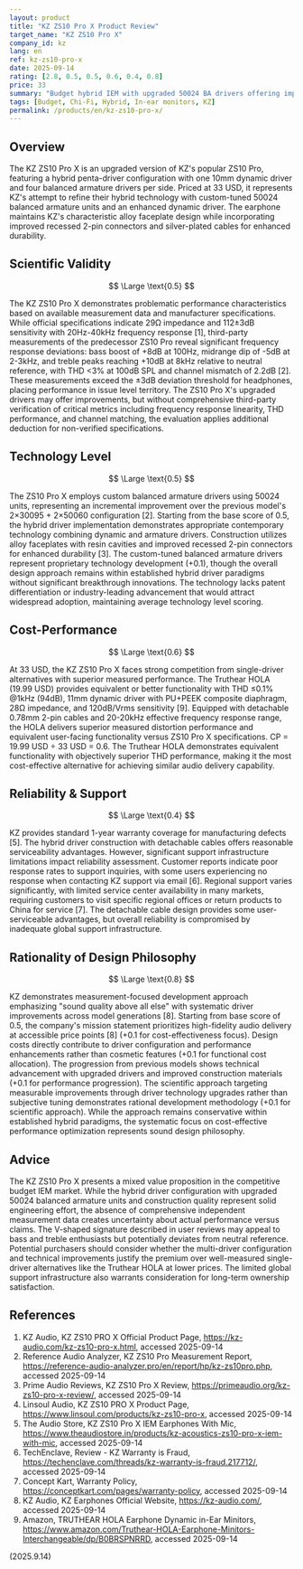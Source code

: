 ```yaml
---
layout: product
title: "KZ ZS10 Pro X Product Review"
target_name: "KZ ZS10 Pro X"
company_id: kz
lang: en
ref: kz-zs10-pro-x
date: 2025-09-14
rating: [2.8, 0.5, 0.5, 0.6, 0.4, 0.8]
price: 33
summary: "Budget hybrid IEM with upgraded 50024 BA drivers offering improved technology though lacking comprehensive independent measurement verification"
tags: [Budget, Chi-Fi, Hybrid, In-ear monitors, KZ]
permalink: /products/en/kz-zs10-pro-x/
---
```

## Overview

The KZ ZS10 Pro X is an upgraded version of KZ's popular ZS10 Pro, featuring a hybrid penta-driver configuration with one 10mm dynamic driver and four balanced armature drivers per side. Priced at 33 USD, it represents KZ's attempt to refine their hybrid technology with custom-tuned 50024 balanced armature units and an enhanced dynamic driver. The earphone maintains KZ's characteristic alloy faceplate design while incorporating improved recessed 2-pin connectors and silver-plated cables for enhanced durability.

## Scientific Validity

$$ \Large \text{0.5} $$

The KZ ZS10 Pro X demonstrates problematic performance characteristics based on available measurement data and manufacturer specifications. While official specifications indicate 29Ω impedance and 112±3dB sensitivity with 20Hz-40kHz frequency response [1], third-party measurements of the predecessor ZS10 Pro reveal significant frequency response deviations: bass boost of +8dB at 100Hz, midrange dip of -5dB at 2-3kHz, and treble peaks reaching +10dB at 8kHz relative to neutral reference, with THD <3% at 100dB SPL and channel mismatch of 2.2dB [2]. These measurements exceed the ±3dB deviation threshold for headphones, placing performance in issue level territory. The ZS10 Pro X's upgraded drivers may offer improvements, but without comprehensive third-party verification of critical metrics including frequency response linearity, THD performance, and channel matching, the evaluation applies additional deduction for non-verified specifications.

## Technology Level

$$ \Large \text{0.5} $$

The ZS10 Pro X employs custom balanced armature drivers using 50024 units, representing an incremental improvement over the previous model's 2×30095 + 2×50060 configuration [2]. Starting from the base score of 0.5, the hybrid driver implementation demonstrates appropriate contemporary technology combining dynamic and armature drivers. Construction utilizes alloy faceplates with resin cavities and improved recessed 2-pin connectors for enhanced durability [3]. The custom-tuned balanced armature drivers represent proprietary technology development (+0.1), though the overall design approach remains within established hybrid driver paradigms without significant breakthrough innovations. The technology lacks patent differentiation or industry-leading advancement that would attract widespread adoption, maintaining average technology level scoring.

## Cost-Performance

$$ \Large \text{0.6} $$

At 33 USD, the KZ ZS10 Pro X faces strong competition from single-driver alternatives with superior measured performance. The Truthear HOLA (19.99 USD) provides equivalent or better functionality with THD ≤0.1% @1kHz (94dB), 11mm dynamic driver with PU+PEEK composite diaphragm, 28Ω impedance, and 120dB/Vrms sensitivity [9]. Equipped with detachable 0.78mm 2-pin cables and 20-20kHz effective frequency response range, the HOLA delivers superior measured distortion performance and equivalent user-facing functionality versus ZS10 Pro X specifications. CP = 19.99 USD ÷ 33 USD = 0.6. The Truthear HOLA demonstrates equivalent functionality with objectively superior THD performance, making it the most cost-effective alternative for achieving similar audio delivery capability.

## Reliability & Support

$$ \Large \text{0.4} $$

KZ provides standard 1-year warranty coverage for manufacturing defects [5]. The hybrid driver construction with detachable cables offers reasonable serviceability advantages. However, significant support infrastructure limitations impact reliability assessment. Customer reports indicate poor response rates to support inquiries, with some users experiencing no response when contacting KZ support via email [6]. Regional support varies significantly, with limited service center availability in many markets, requiring customers to visit specific regional offices or return products to China for service [7]. The detachable cable design provides some user-serviceable advantages, but overall reliability is compromised by inadequate global support infrastructure.

## Rationality of Design Philosophy

$$ \Large \text{0.8} $$

KZ demonstrates measurement-focused development approach emphasizing "sound quality above all else" with systematic driver improvements across model generations [8]. Starting from base score of 0.5, the company's mission statement prioritizes high-fidelity audio delivery at accessible price points [8] (+0.1 for cost-effectiveness focus). Design costs directly contribute to driver configuration and performance enhancements rather than cosmetic features (+0.1 for functional cost allocation). The progression from previous models shows technical advancement with upgraded drivers and improved construction materials (+0.1 for performance progression). The scientific approach targeting measurable improvements through driver technology upgrades rather than subjective tuning demonstrates rational development methodology (+0.1 for scientific approach). While the approach remains conservative within established hybrid paradigms, the systematic focus on cost-effective performance optimization represents sound design philosophy.

## Advice

The KZ ZS10 Pro X presents a mixed value proposition in the competitive budget IEM market. While the hybrid driver configuration with upgraded 50024 balanced armature units and construction quality represent solid engineering effort, the absence of comprehensive independent measurement data creates uncertainty about actual performance versus claims. The V-shaped signature described in user reviews may appeal to bass and treble enthusiasts but potentially deviates from neutral reference. Potential purchasers should consider whether the multi-driver configuration and technical improvements justify the premium over well-measured single-driver alternatives like the Truthear HOLA at lower prices. The limited global support infrastructure also warrants consideration for long-term ownership satisfaction.

## References

1. KZ Audio, KZ ZS10 PRO X Official Product Page, https://kz-audio.com/kz-zs10-pro-x.html, accessed 2025-09-14
2. Reference Audio Analyzer, KZ ZS10 Pro Measurement Report, https://reference-audio-analyzer.pro/en/report/hp/kz-zs10pro.php, accessed 2025-09-14
3. Prime Audio Reviews, KZ ZS10 Pro X Review, https://primeaudio.org/kz-zs10-pro-x-review/, accessed 2025-09-14
4. Linsoul Audio, KZ ZS10 PRO X Product Page, https://www.linsoul.com/products/kz-zs10-pro-x, accessed 2025-09-14
5. The Audio Store, KZ ZS10 Pro X IEM Earphones With Mic, https://www.theaudiostore.in/products/kz-acoustics-zs10-pro-x-iem-with-mic, accessed 2025-09-14
6. TechEnclave, Review - KZ Warranty is Fraud, https://techenclave.com/threads/kz-warranty-is-fraud.217712/, accessed 2025-09-14
7. Concept Kart, Warranty Policy, https://conceptkart.com/pages/warranty-policy, accessed 2025-09-14
8. KZ Audio, KZ Earphones Official Website, https://kz-audio.com/, accessed 2025-09-14
9. Amazon, TRUTHEAR HOLA Earphone Dynamic in-Ear Minitors, https://www.amazon.com/Truthear-HOLA-Earphone-Minitors-Interchangeable/dp/B0BRSPNRRD, accessed 2025-09-14

(2025.9.14)